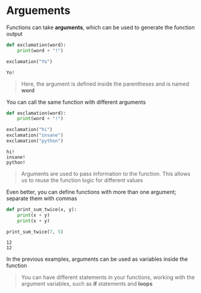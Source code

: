 # Arguements
Functions can take **arguments**, which can be used to generate the function output
```python
def exclamation(word):
    print(word + "!")

exclamation("Yo")
```
```
Yo!
```
> Here, the argument is defined inside the parentheses and is named **word**

You can call the same function with different arguments
```python
def exclamation(word):
    print(word + "!")

exclamation("hi")
exclamation("insane")
exclamation("python")
```
```
hi!
insane!
python!
```
> Arguments are used to pass information to the function. This allows us to reuse the function logic for different values

Even better, you can define functions with more than one argument; separate them with commas
```python
def print_sum_twice(x, y):
    print(x + y)
    print(x + y)

print_sum_twice(7, 5)
```
```
12
12
```
In the previous examples, arguments can be used as variables inside the function
> You can have different statements in your functions, working with the argument variables, such as **if** statements and **loops**
